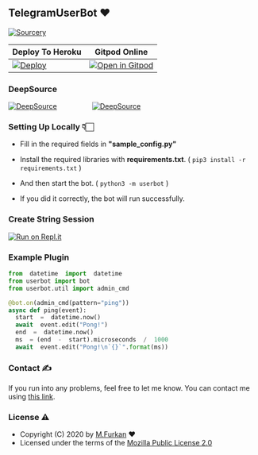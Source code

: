 
## TelegramUserBot ❤️️

[![Sourcery](https://img.shields.io/badge/Sourcery-enabled-brightgreen)](https://sourcery.ai)

|Deploy To Heroku|  Gitpod Online|
|--|--|
| [![Deploy](https://www.herokucdn.com/deploy/button.svg)](https://heroku.com/deploy?template=https://github.com/muhammedfurkan/TelethonUserBot) | [![Open in Gitpod](https://gitpod.io/button/open-in-gitpod.svg)](https://gitpod.io/#https://github.com/mmuhammedfurkan/TelethonUserBot) |

### DeepSource


[![DeepSource](https://deepsource.io/gh/muhammedfurkan/TelethonUserBot.svg/?label=active+issues&show_trend=true)](https://deepsource.io/gh/muhammedfurkan/TelethonUserBot/?ref=repository-badge)&nbsp;&nbsp;&nbsp;&nbsp;&nbsp;&nbsp;&nbsp;&nbsp;&nbsp;&nbsp;&nbsp;&nbsp;&nbsp;&nbsp;&nbsp;&nbsp;&nbsp;&nbsp;[![DeepSource](https://deepsource.io/gh/muhammedfurkan/TelethonUserBot.svg/?label=resolved+issues&show_trend=true)](https://deepsource.io/gh/muhammedfurkan/TelethonUserBot/?ref=repository-badge)


### Setting Up Locally 👇🏻

 - Fill in the required fields in **"sample_config.py"**
 - Install the required libraries with **requirements.txt**.
( `pip3 install -r requirements.txt` )

 - And then start the bot. ( `python3 -m userbot` )
 - If you did it correctly, the bot will run successfully.


### Create String Session

[![Run on Repl.it](https://repl.it/badge/github/jasonalantolbert/replit-badger)](https://repl.it/@furki/telegram-session)

### Example Plugin

  ```python
  from  datetime  import  datetime
from userbot import bot
from userbot.util import admin_cmd

@bot.on(admin_cmd(pattern="ping"))
async def ping(event):
	start  =  datetime.now()
	await  event.edit("Pong!")
	end  =  datetime.now()
	ms  = (end  -  start).microseconds  /  1000
	await  event.edit("Pong!\n`{}`".format(ms))
```

### Contact ✍️
If you run into any problems, feel free to let me know. You can contact me using [this link](https://t.me/By_Azade).

### License ⚠️
-   Copyright (C) 2020 by  [M.Furkan](https://github.com/Muhammedfurkan)  ❤️️
-   Licensed under the terms of the  [Mozilla Public License 2.0](https://github.com/muhammedfurkan/TelethonUserBot/blob/master/LICENSE)
